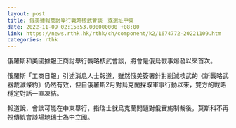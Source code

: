 ```yaml
---
layout: post
title: 俄美據報商討舉行戰略核武會談　或選址中東
date: 2022-11-09 02:15:53.000000000 +08:00
link: https://news.rthk.hk/rthk/ch/component/k2/1674772-20221109.htm
categories: rthk
---
```


俄羅斯和美國據報正商討舉行戰略核武會談，將會是俄烏戰事爆發以來首次。

俄羅斯「工商日報」引述消息人士報道，雖然俄美簽署針對削減核武的《新戰略武器裁減條約》仍然有效，但自俄羅斯2月對烏克蘭採取軍事行動以來，雙方的戰略穩定對話一直凍結。

報道說，會談可能在中東舉行，指瑞士就烏克蘭問題對俄實施制裁後，莫斯科不再視傳統會談場地瑞士為中立國。
